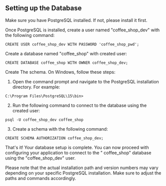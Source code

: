 ## Setting up the Database

Make sure you have PostgreSQL installed. If not, please install it first.

Once PostgreSQL is installed, create a user named "coffee_shop_dev" with the following command:

`CREATE USER coffee_shop_dev WITH PASSWORD 'coffee_shop_pwd';`

Create a database named "coffee_shop" with created user:

`CREATE DATABASE coffee_shop WITH OWNER coffee_shop_dev;`

Create The schema. On Windows, follow these steps:

1. Open the command prompt and navigate to the PostgreSQL installation directory. For example:

`C:\Program Files\PostgreSQL\15\bin>`

2. Run the following command to connect to the database using the created user:

`psql -U coffee_shop_dev coffee_shop`

3. Create a schema with the following command:

`CREATE SCHEMA AUTHORIZATION coffee_shop_dev;`

That's it! Your database setup is complete. You can now proceed with configuring your application to connect to the "
coffee_shop" database using the "coffee_shop_dev" user.

Please note that the actual installation path and version numbers may vary depending on your specific PostgreSQL
installation. Make sure to adjust the paths and commands accordingly.

